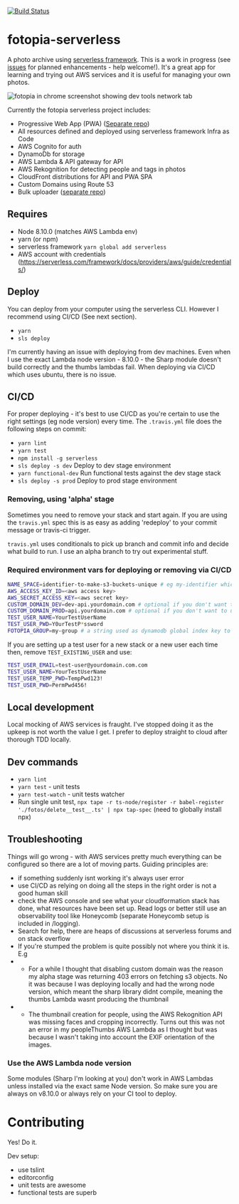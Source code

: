 [![Build Status](https://travis-ci.org/mbudm/fotopia-serverless.svg?branch=master)](https://travis-ci.org/mbudm/fotopia-serverless)

# fotopia-serverless

A photo archive using [serverless framework](https://serverless.com/). This is a work in progress (see [issues](https://github.com/mbudm/fotopia-serverless/issues) for planned enhancements - help welcome!). It's a great app for learning and trying out AWS services and it is useful for managing your own photos.

![fotopia in chrome screenshot showing dev tools network tab](docs/img/fotopia-network-tab.png)

Currently the fotopia serverless project includes:
- Progressive Web App (PWA) ([Separate repo](https://github.com/mbudm/fotopia-serverless-client))
- All resources defined and deployed using serverless framework Infra as Code
- AWS Cognito for auth
- DynamoDb for storage
- AWS Lambda & API gateway for API
- AWS Rekognition for detecting people and tags in photos
- CloudFront distributions for API and PWA SPA
- Custom Domains using Route 53
- Bulk uploader ([separate repo](https://github.com/mbudm/fotopia))

## Requires

- Node 8.10.0 (matches AWS Lambda env)
- yarn (or npm)
- serverless framework `yarn global add serverless`
- AWS account with credentials (https://serverless.com/framework/docs/providers/aws/guide/credentials/)

## Deploy

You can deploy from your computer using the serverless CLI. However I recommend using CI/CD (See next section).

- `yarn`
- `sls deploy`

I'm currently having an issue with deploying from dev machines. Even when I use the exact Lambda node version - 8.10.0 - the Sharp module doesn't build correctly and the thumbs lambdas fail. When deploying via CI/CD which uses ubuntu, there is no issue.

## CI/CD

For proper deploying - it's best to use CI/CD as you're certain to use the right settings (eg node version) every time. The `.travis.yml` file does the following steps on commit:

- `yarn lint`
- `yarn test`
- `npm install -g serverless`
- `sls deploy -s dev` Deploy to dev stage environment
- `yarn functional-dev` Run functional tests against the dev stage stack
- `sls deploy -s prod` Deploy to prod stage environment

### Removing, using 'alpha' stage
Sometimes you need to remove your stack and start again. If you are using the `travis.yml` spec this is as easy as adding 'redeploy' to your commit message or travis-ci trigger.

`travis.yml` uses conditionals to pick up branch and commit info and decide what build to run. I use an alpha branch to try out experimental stuff.

### Required environment vars for deploying or removing via CI/CD

```sh
NAME_SPACE=identifier-to-make-s3-buckets-unique # eg my-identifier which becomes fotopia-web-app-my-identifier-prod
AWS_ACCESS_KEY_ID=<aws access key>
AWS_SECRET_ACCESS_KEY=<aws secret key>
CUSTOM_DOMAIN_DEV=dev-api.yourdomain.com # optional if you don't want to use the serverless-domain-manager plugin
CUSTOM_DOMAIN_PROD=api.yourdomain.com # optional if you don't want to use the serverless-domain-manager plugin
TEST_USER_NAME=YourTestUserName
TEST_USER_PWD=Y0urTestP*ssword
FOTOPIA_GROUP=my-group # a string used as dynamodb global index key to allow queries across all users photos. in future this will allow for a simple way to have separate groups in one fotopia instance
```

If you are setting up a test user for a new stack or a new user each time then, remove `TEST_EXISTING_USER` and use:

```sh
TEST_USER_EMAIL=test-user@yourdomain.com.com
TEST_USER_NAME=YourTestUserName
TEST_USER_TEMP_PWD=TempPwd123!
TEST_USER_PWD=PermPwd456!
```

## Local development

Local mocking of AWS services is fraught. I've stopped doing it as the upkeep is not worth the value I get. I prefer to deploy straight to cloud after thorough TDD locally.

## Dev commands

- `yarn lint`
- `yarn test` - unit tests
- `yarn test-watch` - unit tests watcher
- Run single unit test, `npx tape -r ts-node/register -r babel-register './fotos/delete__test__.ts' | npx tap-spec` (need to globally install npx)

## Troubleshooting

Things will go wrong - with AWS services pretty much everything can be configured so there are a lot of moving parts. Guiding principles are:

- if something suddenly isnt working it's always user error
- use CI/CD as relying on doing all the steps in the right order is not a good human skill
- check the AWS console and see what your cloudformation stack has done, what resources have been set up. Read logs or better still use an observability tool like Honeycomb (separate Honeycomb setup is included in /logging).
- Search for help, there are heaps of discussions at serverless forums and on stack overflow
- If you're stumped the problem is quite possibly not where you think it is. E.g
- - For a while I thought that disabling custom domain was the reason my alpha stage was returning 403 errors on fetching s3 objects. No it was because I was deploying locally and had the wrong node version, which meant the sharp library didnt compile, meaning the thumbs Lambda wasnt producing the thumbnail
- - The thumbnail creation for people, using the AWS Rekognition API was missing faces and cropping incorrectly. Turns out this was not an error in my peopleThumbs AWS Lambda as I thought but was because I wasn't taking into account the EXIF orientation of the images.

### Use the AWS Lambda node version

Some modules (Sharp I'm looking at you) don't work in AWS Lambdas unless installed via the exact same Node version. So make sure you are always on v8.10.0 or always rely on your CI tool to deploy.

# Contributing

Yes! Do it.

Dev setup:
- use tslint
- editorconfig
- unit tests are awesome
- functional tests are superb
